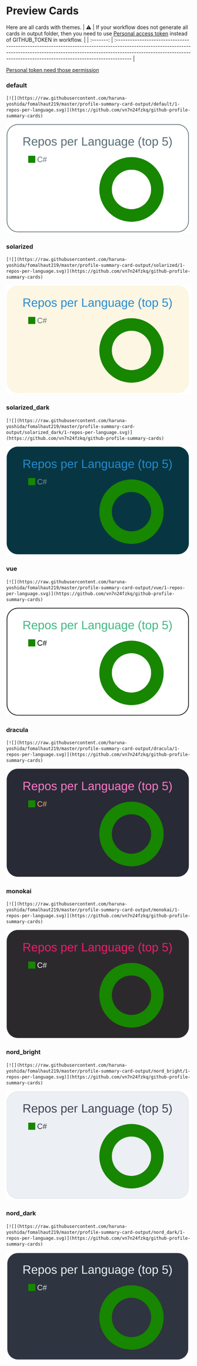 
# Preview Cards

Here are all cards with themes.
| :warning: | If your workflow does not generate all cards in output folder, then you need to use [Personal access token](https://docs.github.com/en/actions/configuring-and-managing-workflows/creating-and-storing-encrypted-secrets) instead of GITHUB_TOKEN in workflow. |
| :-------: | :------------------------------------------------------------------------------------------------------------------------------------------------------------------------------------------------------------------------------------------------ |

[Personal token need those permission](https://github.com/vn7n24fzkq/github-profile-summary-cards/wiki/Personal-access-token-permissions)


### default


```
[![](https://raw.githubusercontent.com/haruna-yoshida/fomalhaut219/master/profile-summary-card-output/default/1-repos-per-language.svg)](https://github.com/vn7n24fzkq/github-profile-summary-cards)
```
![](https://raw.githubusercontent.com/haruna-yoshida/fomalhaut219/master/profile-summary-card-output/default/1-repos-per-language.svg)


### solarized


```
[![](https://raw.githubusercontent.com/haruna-yoshida/fomalhaut219/master/profile-summary-card-output/solarized/1-repos-per-language.svg)](https://github.com/vn7n24fzkq/github-profile-summary-cards)
```
![](https://raw.githubusercontent.com/haruna-yoshida/fomalhaut219/master/profile-summary-card-output/solarized/1-repos-per-language.svg)


### solarized_dark


```
[![](https://raw.githubusercontent.com/haruna-yoshida/fomalhaut219/master/profile-summary-card-output/solarized_dark/1-repos-per-language.svg)](https://github.com/vn7n24fzkq/github-profile-summary-cards)
```
![](https://raw.githubusercontent.com/haruna-yoshida/fomalhaut219/master/profile-summary-card-output/solarized_dark/1-repos-per-language.svg)


### vue


```
[![](https://raw.githubusercontent.com/haruna-yoshida/fomalhaut219/master/profile-summary-card-output/vue/1-repos-per-language.svg)](https://github.com/vn7n24fzkq/github-profile-summary-cards)
```
![](https://raw.githubusercontent.com/haruna-yoshida/fomalhaut219/master/profile-summary-card-output/vue/1-repos-per-language.svg)


### dracula


```
[![](https://raw.githubusercontent.com/haruna-yoshida/fomalhaut219/master/profile-summary-card-output/dracula/1-repos-per-language.svg)](https://github.com/vn7n24fzkq/github-profile-summary-cards)
```
![](https://raw.githubusercontent.com/haruna-yoshida/fomalhaut219/master/profile-summary-card-output/dracula/1-repos-per-language.svg)


### monokai


```
[![](https://raw.githubusercontent.com/haruna-yoshida/fomalhaut219/master/profile-summary-card-output/monokai/1-repos-per-language.svg)](https://github.com/vn7n24fzkq/github-profile-summary-cards)
```
![](https://raw.githubusercontent.com/haruna-yoshida/fomalhaut219/master/profile-summary-card-output/monokai/1-repos-per-language.svg)


### nord_bright


```
[![](https://raw.githubusercontent.com/haruna-yoshida/fomalhaut219/master/profile-summary-card-output/nord_bright/1-repos-per-language.svg)](https://github.com/vn7n24fzkq/github-profile-summary-cards)
```
![](https://raw.githubusercontent.com/haruna-yoshida/fomalhaut219/master/profile-summary-card-output/nord_bright/1-repos-per-language.svg)


### nord_dark


```
[![](https://raw.githubusercontent.com/haruna-yoshida/fomalhaut219/master/profile-summary-card-output/nord_dark/1-repos-per-language.svg)](https://github.com/vn7n24fzkq/github-profile-summary-cards)
```
![](https://raw.githubusercontent.com/haruna-yoshida/fomalhaut219/master/profile-summary-card-output/nord_dark/1-repos-per-language.svg)


